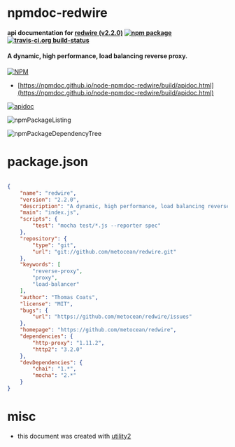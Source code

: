 # npmdoc-redwire

#### api documentation for  [redwire (v2.2.0)](https://github.com/metocean/redwire)  [![npm package](https://img.shields.io/npm/v/npmdoc-redwire.svg?style=flat-square)](https://www.npmjs.org/package/npmdoc-redwire) [![travis-ci.org build-status](https://api.travis-ci.org/npmdoc/node-npmdoc-redwire.svg)](https://travis-ci.org/npmdoc/node-npmdoc-redwire)

#### A dynamic, high performance, load balancing reverse proxy.

[![NPM](https://nodei.co/npm/redwire.png?downloads=true&downloadRank=true&stars=true)](https://www.npmjs.com/package/redwire)

- [https://npmdoc.github.io/node-npmdoc-redwire/build/apidoc.html](https://npmdoc.github.io/node-npmdoc-redwire/build/apidoc.html)

[![apidoc](https://npmdoc.github.io/node-npmdoc-redwire/build/screenCapture.buildCi.browser.%252Ftmp%252Fbuild%252Fapidoc.html.png)](https://npmdoc.github.io/node-npmdoc-redwire/build/apidoc.html)

![npmPackageListing](https://npmdoc.github.io/node-npmdoc-redwire/build/screenCapture.npmPackageListing.svg)

![npmPackageDependencyTree](https://npmdoc.github.io/node-npmdoc-redwire/build/screenCapture.npmPackageDependencyTree.svg)



# package.json

```json

{
    "name": "redwire",
    "version": "2.2.0",
    "description": "A dynamic, high performance, load balancing reverse proxy.",
    "main": "index.js",
    "scripts": {
        "test": "mocha test/*.js --reporter spec"
    },
    "repository": {
        "type": "git",
        "url": "git://github.com/metocean/redwire.git"
    },
    "keywords": [
        "reverse-proxy",
        "proxy",
        "load-balancer"
    ],
    "author": "Thomas Coats",
    "license": "MIT",
    "bugs": {
        "url": "https://github.com/metocean/redwire/issues"
    },
    "homepage": "https://github.com/metocean/redwire",
    "dependencies": {
        "http-proxy": "1.11.2",
        "http2": "3.2.0"
    },
    "devDependencies": {
        "chai": "1.*",
        "mocha": "2.*"
    }
}
```



# misc
- this document was created with [utility2](https://github.com/kaizhu256/node-utility2)
